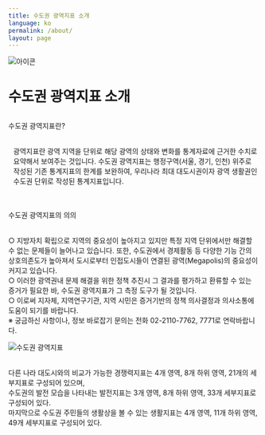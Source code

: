 ```yaml
---
title: 수도권 광역지표 소개
language: ko
permalink: /about/
layout: page
---
```


<div class="heading goal-banner goal-13">
    <div class="container">
        <div class="row">
            <div class="sttl">
                <img src="{{ site.goal_image_base }}/{{ page.language }}/sub_title.png" alt="아이콘" />
            </div>
            <div class="sttl">
                <h1>수도권 광역지표 소개</h1>
            </div>
        </div>
    </div>
</div>
<div id="main-content" class="container" role="main">
   <div class="contents_box">
      <div style="margin-top: 30px;">
         <span class="title">수도권 광역지표란?</span>
         <br><br>
         <p class="contents" style="margin-left:10px">
            광역지표란 광역 지역을 단위로 해당 광역의 상태와 변화를 통계자료에 근거한 수치로 요약해서 보여주는 것입니다.  
            수도권 광역지표는 행정구역(서울, 경기, 인천) 위주로 작성된 기존 통계지표의 한계를 보완하여, 
            우리나라 최대 대도시권이자 광역 생활권인 수도권 단위로 작성된 통계지표입니다.<br><br>
         </p>
         <br>
         <span class="title">수도권 광역지표의 의의</span>		
         <br><br>
         <p class="contents">
            ○ 지방자치 확립으로 지역의 중요성이 높아지고 있지만 특정 지역 단위에서만 해결할 수 없는 문제들이 늘어나고 있습니다. 
            또한, 수도권에서 경제활동 등 다양한 기능 간의 상호의존도가 높아져서 도시로부터 인접도시들이 연결된 광역(Megapolis)의 중요성이 커지고 있습니다.<br>
            ○ 이러한 광역권내 문제 해결을 위한 정책 추진시 그 결과를 평가하고 환류할 수 있는 증거가 필요한 바, 수도권 광역지표가 그 측정 도구가 될 것입니다.<br>
            ○ 이로써 지자체, 지역연구기관, 지역 시민은 증거기반의 정책 의사결정과 의사소통에 도움이 되기를 바랍니다.<br>
            ※ 궁금하신 사항이나, 정보 바로잡기 문의는 전화 02-2110-7762, 7771로 연락바랍니다.
         </p>
         <div class="goal-tiles add">
            <div class="row no-gutters">
               <div class="col-xs-12 goal-tile">
                  <img src="/site/assets/img/intro_about.png" id="goal-18" alt="수도권 광역지표" />
               </div>
            </div>
         </div>
         <br>
         <p class="contents">
            다른 나라 대도시와의 비교가 가능한 경쟁력지표는 4개 영역, 8개 하위 영역, 21개의 세부지표로 구성되어 있으며,<br>
            수도권의 발전 모습을 나타내는 발전지표는 3개 영역, 8개 하위 영역, 33개 세부지표로 구성되어 있다.<br>
            마지막으로 수도권 주민들의 생활상을 볼 수 있는 생활지표는 4개 영역, 11개 하위 영역, 49개 세부지표로 구성되어 있다.
         </p>
      </div>
   </div>
</div>
